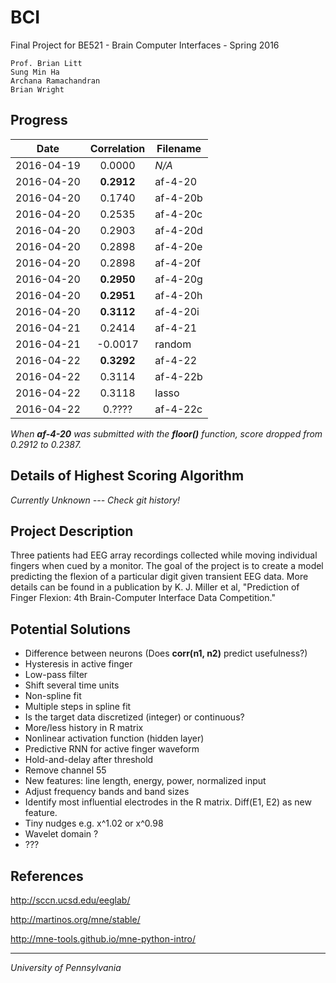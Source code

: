 # BCI
Final Project for BE521 - Brain Computer Interfaces - Spring 2016

```
Prof. Brian Litt
Sung Min Ha
Archana Ramachandran
Brian Wright
```

## Progress
|    Date    | Correlation | Filename |
|:----------:|:-----------:| -------- |
| 2016-04-19 |   0.0000    |  *N/A*   |
| 2016-04-20 | **0.2912**  | af-4-20  |
| 2016-04-20 |   0.1740    | af-4-20b |
| 2016-04-20 |   0.2535    | af-4-20c |
| 2016-04-20 |   0.2903    | af-4-20d |
| 2016-04-20 |   0.2898    | af-4-20e |
| 2016-04-20 |   0.2898    | af-4-20f |
| 2016-04-20 | **0.2950**  | af-4-20g |
| 2016-04-20 | **0.2951**  | af-4-20h |
| 2016-04-20 | **0.3112**  | af-4-20i |
| 2016-04-21 |   0.2414    | af-4-21  |
| 2016-04-21 |  -0.0017    |  random  |
| 2016-04-22 | **0.3292**  | af-4-22  |
| 2016-04-22 |   0.3114    | af-4-22b |
| 2016-04-22 |   0.3118    |  lasso   |
| 2016-04-22 |   0.????    | af-4-22c |

*When __af-4-20__ was submitted with the __floor()__ function, score dropped from 0.2912 to 0.2387.*

## Details of Highest Scoring Algorithm
*Currently Unknown --- Check git history!*

## Project Description
Three patients had EEG array recordings collected while moving individual fingers
when cued by a monitor. The goal of the project is to create a model predicting
the flexion of a particular digit given transient EEG data. More details can be
found in a publication by K. J. Miller et al, "Prediction of Finger Flexion: 4th
Brain-Computer Interface Data Competition."

## Potential Solutions
- Difference between neurons (Does **corr(n1, n2)** predict usefulness?)
- Hysteresis in active finger
- Low-pass filter
- Shift several time units
- Non-spline fit
- Multiple steps in spline fit
- Is the target data discretized (integer) or continuous?
- More/less history in R matrix
- Nonlinear activation function (hidden layer)
- Predictive RNN for active finger waveform
- Hold-and-delay after threshold
- Remove channel 55
- New features: line length, energy, power, normalized input
- Adjust frequency bands and band sizes
- Identify most influential electrodes in the R matrix. Diff(E1, E2) as new feature.
- Tiny nudges e.g. x^1.02 or x^0.98
- Wavelet domain ?
- ???

## References
http://sccn.ucsd.edu/eeglab/

http://martinos.org/mne/stable/

http://mne-tools.github.io/mne-python-intro/

- - - - -
*University of Pennsylvania*
